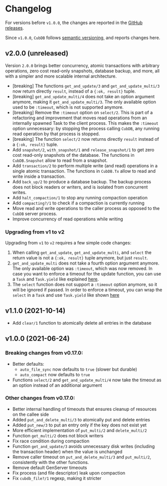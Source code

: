 # Changelog

For versions before `v1.0.0`, the changes are reported in the [GitHub
releases](https://github.com/lucaong/cubdb/releases).

Since `v1.0.0`, `CubDB` follows [semantic versioning](https://semver.org), and
reports changes here.

## v2.0.0 (unreleased)

Version `2.0.0` brings better concurrency, atomic transactions with arbitrary
operations, zero cost read-only snapshots, database backup, and more, all with a
simpler and more scalable internal architecture.

  - [breaking] The functions `get_and_update/3` and `get_and_update_multi/3` now
    return directly `result`, instead of a `{:ok, result}` tuple.
  - [breaking] `get_and_update_multi/4` does not take an option argument
    anymore, making it `get_and_update_multi/3`. The only available option used
    to be `:timeout`, which is not supported anymore.
  - [breaking] Remove the `:timeout` option on `select/2`. This is part of a
    refactoring and improvement that moves read operations from an internally
    spawned Task to the client process. This makes the `:timeout` option
    unnecessary: by stopping the process calling `CubDB`, any running read
    operation by that process is stopped.
  - [breaking] The function `select/2` now returns directly `result` instead of
    a `{:ok, result}` tuple.
  - Add `snapshot/2`, `with_snapshot/1` and `release_snapshot/1` to get zero
    cost read-only snapshots of the database. The functions in `CubDB.Snapshot`
    allow to read from a snapshot.
  - Add `transaction/2` to perform multiple write (and read) operations in a
    single atomic transaction. The functions in `CubDB.Tx` allow to read and
    write inside a transaction.
  - Add `back_up/2` to produce a database backup. The backup process does not
    block readers or writers, and is isolated from concurrent writes.
  - Add `halt_compaction/1` to stop any running compaction operation
  - Add `compacting?/1` to check if a compaction is currently running
  - Move read and write operations to the caller process as opposed to the
    `CubDB` server process.
  - Improve concurrency of read operations while writing

### Upgrading from v1 to v2

Upgrading from `v1` to `v2` requires a few simple code changes:

  1. When calling `get_and_update`, `get_and_update_multi`, and `select` the
     return value is not a `{:ok, result}` tuple anymore, but just `result`.
  2. `get_and_update_multi` does not take a fourth option argument anymore. The
     only available option was `:timeout`, which was now removed. In case you
     want to enforce a timeout for the update function, you can use a `Task` and
     `Task.yield` like explained
     [here](https://hexdocs.pm/elixir/1.12/Task.html#yield/2).
  3. The `select` function does not support a `:timeout` option anymore, so it
     will be ignored if passed. In order to enforce a timeout, you can wrap the
     `select` in a `Task` and use `Task.yield` like shown
     [here](https://hexdocs.pm/elixir/1.12/Task.html#yield/2)

## v1.1.0 (2021-10-14)

  - Add `clear/1` function to atomically delete all entries in the database

## v1.0.0 (2021-06-24)

### Breaking changes from v0.17.0:

  - Better defaults:
    * `auto_file_sync` now defaults to `true` (slower but durable)
    * `auto_compact` now defaults to `true`
  - Functions `select/2` and `get_and_update_multi/4` now take the timeout as an option instead of an additional argument

### Other changes from v0.17.0:

  - Better internal handling of timeouts that ensures cleanup of resources on the callee side
  - Added `put_and_delete_multi/3` to atomically put and delete entries
  - Added `put_new/3` to put an entry only if the key does not exist yet
  - More efficient implementation of `put_multi/2` and `delete_multi/2`
  - Function `get_multi/2` does not block writers
  - Fix race condition during compaction
  - Function `get_and_update/3` avoids unnecessary disk writes (including the transaction header) when the value is unchanged
  - Remove caller timeout on `put_and_delete_multi/3` and `put_multi/2`, consistently with the other functions.
  - Remove default GenServer timeouts
  - Fix process (and file descriptor) leak upon compaction
  - Fix `cubdb_file?/1` regexp, making it stricter

